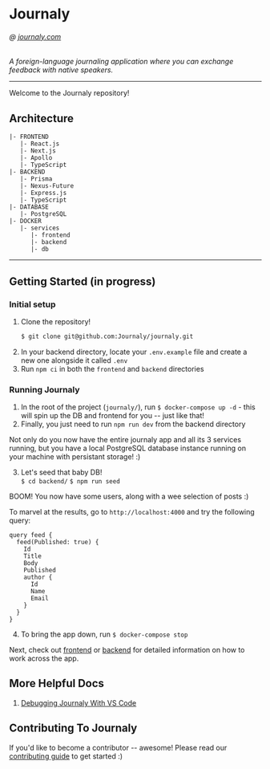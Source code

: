 # Journaly

###### @ [journaly.com](http://journaly.com)

_A foreign-language journaling application where you can exchange feedback with native speakers._

---

Welcome to the Journaly repository!

## Architecture

```
|- FRONTEND
   |- React.js
   |- Next.js
   |- Apollo
   |- TypeScript
|- BACKEND
   |- Prisma
   |- Nexus-Future
   |- Express.js
   |- TypeScript
|- DATABASE
   |- PostgreSQL
|- DOCKER
   |- services
      |- frontend
      |- backend
      |- db
```

---

## Getting Started (in progress)

### Initial setup

1. Clone the repository!
   ```sh
   $ git clone git@github.com:Journaly/journaly.git
   ```
1. In your backend directory, locate your `.env.example` file and create a new one alongside it called `.env`
1. Run `npm ci` in both the `frontend` and `backend` directories

### Running Journaly

1. In the root of the project (`journaly/`), run `$ docker-compose up -d` - this will spin up the DB and frontend for you -- just like that!
2. Finally, you just need to run `npm run dev` from the backend directory

Not only do you now have the entire journaly app and all its 3 services running, but you have a local PostgreSQL database instance running on your machine with persistant storage! :)

3. Let's seed that baby DB!  
   `$ cd backend/`
   `$ npm run seed`

BOOM! You now have some users, along with a wee selection of posts :)

To marvel at the results, go to `http://localhost:4000` and try the following query:

```gql
query feed {
  feed(Published: true) {
    Id
    Title
    Body
    Published
    author {
      Id
      Name
      Email
    }
  }
}
```

4. To bring the app down, run `$ docker-compose stop`

Next, check out [frontend](./frontend) or [backend](./backend) for detailed information on how to work across the app.

## More Helpful Docs

1. [Debugging Journaly With VS Code](./docs/debugging.md)

## Contributing To Journaly

If you'd like to become a contributor -- awesome!
Please read our [contributing guide](./docs/contributing-guide.md) to get started :)

